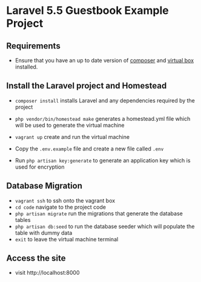 

# Laravel 5.5 Guestbook Example Project

## Requirements
- Ensure that you have an up to date version of [composer](https://getcomposer.org/)
 and [virtual box](https://www.virtualbox.org/wiki/Downloads) installed.

## Install the Laravel project and Homestead

- ```composer install``` installs Laravel and any dependencies required by the project
- ```php vendor/bin/homestead make``` generates a homestead.yml file which will be used to generate the virtual machine
- ```vagrant up``` create and run the virtual machine

- Copy the ```.env.example``` file and create a new file called ```.env```
- Run ```php artisan key:generate``` to generate an application key which is used for encryption

## Database Migration

- ```vagrant ssh``` to ssh onto the vagrant box
- ```cd code``` navigate to the project code
- ```php artisan migrate``` run the migrations that generate the database tables
- ```php artisan db:seed``` to run the database seeder which will populate the table with dummy data
- ```exit``` to leave the virtual machine terminal

## Access the site

- visit http://localhost:8000